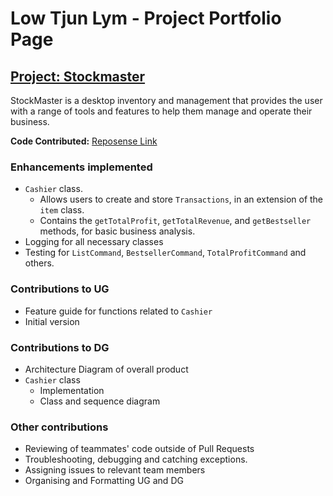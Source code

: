 # Low Tjun Lym - Project Portfolio Page

## [Project: Stockmaster](https://github.com/AY2324S2-CS2113-T15-4/tp)
StockMaster is  a desktop inventory and management that provides the user with a range of tools and features to help them
manage and operate their business.

**Code Contributed:**
[Reposense Link](https://nus-cs2113-ay2324s2.github.io/tp-dashboard/?search=LowTL&sort=groupTitle&sortWithin=title&timeframe=commit&mergegroup=&groupSelect=groupByRepos&breakdown=true&checkedFileTypes=docs~functional-code~test-code~other&since=2024-02-23&tabOpen=true&tabType=authorship&tabAuthor=LowTL&tabRepo=AY2324S2-CS2113-T15-4%2Ftp%5Bmaster%5D&authorshipIsMergeGroup=false&authorshipFileTypes=functional-code&authorshipIsBinaryFileTypeChecked=false&authorshipIsIgnoredFilesChecked=false)

### Enhancements implemented 
* `Cashier` class.
  * Allows users to create and store `Transactions`, in an extension of the `item` class.
  * Contains the `getTotalProfit`, `getTotalRevenue`, and `getBestseller` methods, for basic business analysis.
* Logging for all necessary classes
* Testing for `ListCommand`, `BestsellerCommand`, `TotalProfitCommand` and others.

### Contributions to UG
* Feature guide for functions related to `Cashier`
* Initial version

### Contributions to DG
* Architecture Diagram of overall product
* `Cashier` class
  * Implementation
  * Class and sequence diagram

### Other contributions
* Reviewing of teammates' code outside of Pull Requests
* Troubleshooting, debugging and catching exceptions.
* Assigning issues to relevant team members
* Organising and Formatting UG and DG


